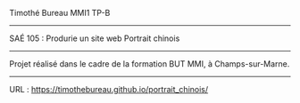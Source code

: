 Timothé Bureau
MMI1 TP-B
***
SAÉ 105 : Produrie un site web 
Portrait chinois
*** 
Projet réalisé dans le cadre de la formation BUT MMI, à Champs-sur-Marne. 
***
URL : https://timothebureau.github.io/portrait_chinois/
